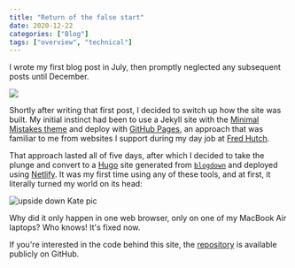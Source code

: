 ```yaml
---
title: "Return of the false start"
date: 2020-12-22
categories: ["Blog"]
tags: ["overview", "technical"]
---
```


I wrote my first blog post in July,
then promptly neglected any subsequent posts until December.

![](https://media.giphy.com/media/l3fZG2BKy208NQI7K/giphy.gif)
  
Shortly after writing that first post,
I decided to switch up how the site was built.
My initial instinct had been to use a Jekyll site
with the [Minimal Mistakes theme](https://github.com/mmistakes/minimal-mistakes)
and deploy with [GitHub Pages](https://pages.github.com),
an approach that was familiar to me from websites I support during
my day job at [Fred Hutch](/projects#FredHutch).

That approach lasted all of five days,
after which I decided to take the plunge and
convert to a [Hugo](https://gohugo.io) site generated from 
[`blogdown`](https://bookdown.org/yihui/blogdown/)
and deployed using [Netlify](https://www.netlify.com).
It was my first time using any of these tools,
and at first, it literally turned my world on its head:

![upside down Kate pic](/post/2020-12-22-false-start/false-start.png)

Why did it only happen in one web browser,
only on one of my MacBook Air laptops?
Who knows!
It's fixed now.

If you're interested in the code behind this site,
the [repository](https://github.com/k8hertweck/blog) is available publicly on GitHub.
